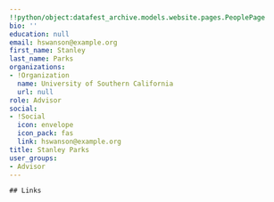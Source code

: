 ```yaml
---
!!python/object:datafest_archive.models.website.pages.PeoplePage
bio: ''
education: null
email: hswanson@example.org
first_name: Stanley
last_name: Parks
organizations:
- !Organization
  name: University of Southern California
  url: null
role: Advisor
social:
- !Social
  icon: envelope
  icon_pack: fas
  link: hswanson@example.org
title: Stanley Parks
user_groups:
- Advisor
---
```


    ## Links
    